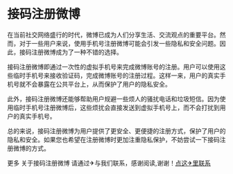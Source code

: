 # 接码注册微博

在当前社交网络盛行的时代，微博已成为人们分享生活、交流观点的重要平台。然而，对于一些用户来说，使用手机号注册微博可能会引发一些隐私和安全问题。因此，接码注册微博成为了一种不错的选择。

接码注册微博即通过一次性的虚拟手机号来完成微博账号的注册。用户可以使用这些临时手机号来接收验证码，完成微博账号的注册过程。这样一来，用户的真实手机号就不会暴露在公共平台上，从而保护了用户的隐私安全。

此外，接码注册微博还能够帮助用户规避一些烦人的骚扰电话和垃圾短信。因为使用临时手机号注册微博后，这些烦扰会直接发送到虚拟手机号上，而不会打扰到用户的真实手机号。

总的来说，接码注册微博为用户提供了更安全、更便捷的注册方式，保护了用户的隐私和安全。如果您也希望在注册微博时更加注重隐私保护，不妨尝试一下接码注册微博的方式。

更多 关于接码注册微博 请通过✈与我们联系，感谢阅读,谢谢！[点这✈里联系](https://lm.k02.cc)